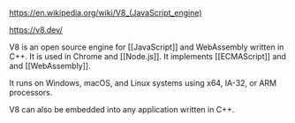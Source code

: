 https://en.wikipedia.org/wiki/V8_(JavaScript_engine)

https://v8.dev/

V8 is an open source engine for [[JavaScript]] and WebAssembly written in C++. It is used in Chrome and [[Node.js]]. It implements [[ECMAScript]] and and [[WebAssembly]]. 

It runs on Windows, macOS, and Linux systems using x64, IA-32, or ARM processors. 

V8 can also be embedded into any application written in C++.
